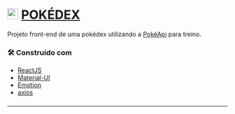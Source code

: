#  <img src="https://camo.githubusercontent.com/5a17d6f1d6c7dfb2086a49bb48e43a09b3689f622d26b6cbe46013cd4bf2850c/68747470733a2f2f706e67696d672e636f6d2f75706c6f6164732f706f6b6562616c6c2f706f6b6562616c6c5f504e47382e706e67" alt="drawing" style="width:25px;"/> [POKÉDEX](https://janiscostadelli.github.io/personal-website/)

Projeto front-end de uma pokédex utilizando a [PokéApi](https://pokeapi.co/docs/v2) para treino.

### 🛠️ Construído com

* [ReactJS](https://pt-br.reactjs.org/)
* [Material-UI](https://mui.com/)
* [Emotion](https://emotion.sh/docs/introduction/)
* [axios](https://axios-http.com/docs/intro)

### 

---
